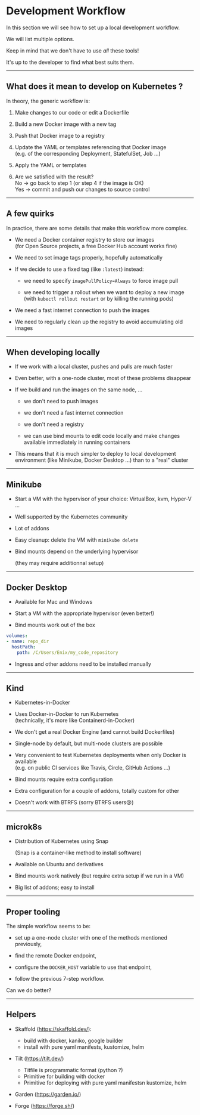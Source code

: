 # Development Workflow

In this section we will see how to set up a local development workflow.

We will list multiple options.

Keep in mind that we don't have to use *all* these tools!

It's up to the developer to find what best suits them.

---

## What does it mean to develop on Kubernetes ?

In theory, the generic workflow is:

1. Make changes to our code or edit a Dockerfile

2. Build a new Docker image with a new tag

3. Push that Docker image to a registry

4. Update the YAML or templates referencing that Docker image
   <br/>(e.g. of the corresponding Deployment, StatefulSet, Job ...)

5. Apply the YAML or templates

6. Are we satisfied with the result?
   <br/>No → go back to step 1 (or step 4 if the image is OK)
   <br/>Yes → commit and push our changes to source control

---

## A few quirks

In practice, there are some details that make this workflow more complex.

- We need a Docker container registry to store our images
  <br/>
  (for Open Source projects, a free Docker Hub account works fine)

- We need to set image tags properly, hopefully automatically

- If we decide to use a fixed tag (like `:latest`) instead:

  - we need to specify `imagePullPolicy=Always` to force image pull

  - we need to trigger a rollout when we want to deploy a new image
    <br/>(with `kubectl rollout restart` or by killing the running pods)

- We need a fast internet connection to push the images

- We need to regularly clean up the registry to avoid accumulating old images

---

## When developing locally

- If we work with a local cluster, pushes and pulls are much faster

- Even better, with a one-node cluster, most of these problems disappear

- If we build and run the images on the same node, ...

  - we don't need to push images

  - we don't need a fast internet connection

  - we don't need a registry

  - we can use bind mounts to edit code locally and make changes available immediately in running containers

- This means that it is much simpler to deploy to local development environment (like Minikube, Docker Desktop ...) than to a "real" cluster

---

## Minikube

- Start a VM with the hypervisor of your choice: VirtualBox, kvm, Hyper-V ...

- Well supported by the Kubernetes community

- Lot of addons

- Easy cleanup: delete the VM with `minikube delete`

- Bind mounts depend on the underlying hypervisor

  (they may require additionnal setup)

---

## Docker Desktop

- Available for Mac and Windows

- Start a VM with the appropriate hypervisor (even better!)

- Bind mounts work out of the box

```yaml
volumes:
- name: repo_dir
  hostPath:
    path: /C/Users/Enix/my_code_repository
```

- Ingress and other addons need to be installed manually

---

## Kind

- Kubernetes-in-Docker

- Uses Docker-in-Docker to run Kubernetes
  <br/>
  (technically, it's more like Containerd-in-Docker)

- We don't get a real Docker Engine (and cannot build Dockerfiles)

- Single-node by default, but multi-node clusters are possible

- Very convenient to test Kubernetes deployments when only Docker is available
  <br/>
  (e.g. on public CI services like Travis, Circle, GitHub Actions ...)

- Bind mounts require extra configuration

- Extra configuration for a couple of addons, totally custom for other

- Doesn't work with BTRFS (sorry BTRFS users😢)

---

## microk8s

- Distribution of Kubernetes using Snap

  (Snap is a container-like method to install software)

- Available on Ubuntu and derivatives

- Bind mounts work natively (but require extra setup if we run in a VM)

- Big list of addons; easy to install

---

## Proper tooling

The simple workflow seems to be:

- set up a one-node cluster with one of the methods mentioned previously,

- find the remote Docker endpoint,

- configure the `DOCKER_HOST` variable to use that endpoint,

- follow the previous 7-step workflow.

Can we do better?

---

## Helpers

- Skaffold (https://skaffold.dev/):
    - build with docker, kaniko, google builder
    - install with pure yaml manifests, kustomize, helm

- Tilt (https://tilt.dev/)
    - Titfile is programmatic format (python ?)
    - Primitive for building with docker
    - Primitive for deploying with pure yaml manifestsn kustomize, helm

- Garden (https://garden.io/)

- Forge (https://forge.sh/)
